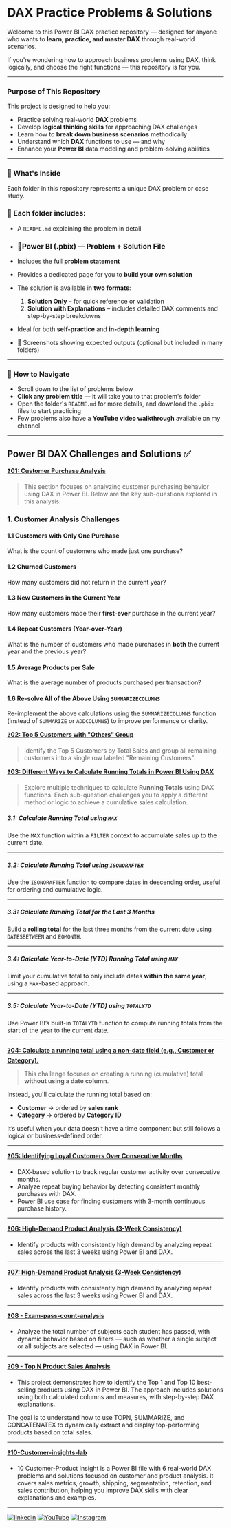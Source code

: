 
#  DAX Practice Problems & Solutions

Welcome to this Power BI DAX practice repository — designed for anyone who wants to **learn, practice, and master DAX** through real-world scenarios.

If you're wondering how to approach business problems using DAX, think logically, and choose the right functions — this repository is for you.

---

###  Purpose of This Repository

This project is designed to help you:

-  Practice solving real-world **DAX** problems  
-  Develop **logical thinking skills** for approaching DAX challenges  
-  Learn how to **break down business scenarios** methodically  
-  Understand which **DAX** functions to use — and why  
-  Enhance your **Power BI** data modeling and problem-solving abilities


---

### 📂 What's Inside

Each folder in this repository represents a unique DAX problem or case study.

### 🧩 Each folder includes:

- A `README.md` explaining the problem in detail
- ### 📁Power BI (.pbix) — Problem + Solution File

- Includes the full **problem statement**
- Provides a dedicated page for you to **build your own solution**
- The solution is available in **two formats**:
  1. **Solution Only** – for quick reference or validation  
  2. **Solution with Explanations** – includes detailed DAX comments and step-by-step breakdowns
- Ideal for both **self-practice** and **in-depth learning**


- 📸 Screenshots showing expected outputs (optional but included in many folders)

---

### 🔗 How to Navigate

- Scroll down to the list of problems below
- **Click any problem title** — it will take you to that problem's folder
- Open the folder's `README.md` for more details, and download the `.pbix` files to start practicing
- Few problems also have a **YouTube video walkthrough** available on my channel
---

##  Power BI DAX Challenges and Solutions ✅

[❓**01: Customer Purchase Analysis**](https://github.com/Ahammedjaleel/dax-problems-and-solutions/tree/main/01-customer-purchase-analysis)



> This section focuses on analyzing customer purchasing behavior using DAX in Power BI. Below are the key sub-questions explored in this analysis:

### 1. Customer Analysis Challenges

#### 1.1 Customers with Only One Purchase  
What is the count of customers who made just one purchase?

#### 1.2 Churned Customers  
How many customers did not return in the current year?

#### 1.3 New Customers in the Current Year  
How many customers made their **first-ever** purchase in the current year?

#### 1.4 Repeat Customers (Year-over-Year)  
What is the number of customers who made purchases in **both** the current year and the previous year?

#### 1.5 Average Products per Sale  
What is the average number of products purchased per transaction?

#### 1.6 Re-solve All of the Above Using `SUMMARIZECOLUMNS`  
Re-implement the above calculations using the `SUMMARIZECOLUMNS` function  
(instead of `SUMMARIZE` or `ADDCOLUMNS`) to improve performance or clarity.

   
[❓**02: Top 5 Customers with "Others" Group**](https://github.com/Ahammedjaleel/dax-problems-and-solutions/tree/main/02-top-5-customers-with-others-group)

> Identify the Top 5 Customers by Total Sales and group all remaining customers into a single row labeled "Remaining Customers".





[❓**03: Different Ways to Calculate Running Totals in Power BI Using DAX**](https://github.com/Ahammedjaleel/dax-problems-and-solutions/tree/main/03-running-total-problems-solutions)

> Explore multiple techniques to calculate **Running Totals** using DAX functions. Each sub-question challenges you to apply a different method or logic to achieve a cumulative sales calculation.

#####  3.1: Calculate Running Total using `MAX`

Use the `MAX` function within a `FILTER` context to accumulate sales up to the current date.

---

#####  3.2: Calculate Running Total using `ISONORAFTER`

Use the `ISONORAFTER` function to compare dates in descending order, useful for ordering and cumulative logic.

---

#####  3.3: Calculate Running Total for the Last 3 Months

Build a **rolling total** for the last three months from the current date using `DATESBETWEEN` and `EOMONTH`.

---

#####  3.4: Calculate Year-to-Date (YTD) Running Total using `MAX`

Limit your cumulative total to only include dates **within the same year**, using a `MAX`-based approach.

---

#####  3.5: Calculate Year-to-Date (YTD) using `TOTALYTD`

Use Power BI’s built-in `TOTALYTD` function to compute running totals from the start of the year to the current date.

---

[❓**04: Calculate a running total using a non-date field (e.g., Customer or Category).**](https://github.com/Ahammedjaleel/dax-problems-and-solutions/tree/main/04-customer-category-running-totals-analysis)

>This challenge focuses on creating a running (cumulative) total **without using a date column**.

Instead, you'll calculate the running total based on:

- **Customer** → ordered by **sales rank**
- **Category** → ordered by **Category ID**

It’s useful when your data doesn't have a time component but still follows a logical or business-defined order.

---

[❓**05: Identifying Loyal Customers Over Consecutive Months**](https://github.com/Ahammedjaleel/dax-problems-and-solutions/tree/main/05-regular-customers-tracker)

- DAX-based solution to track regular customer activity over consecutive months.
- Analyze repeat buying behavior by detecting consistent monthly purchases with DAX.
- Power BI use case for finding customers with 3-month continuous purchase history.


---
[❓**06: High-Demand Product Analysis (3-Week Consistency)**](https://github.com/Ahammedjaleel/dax-problems-and-solutions/tree/main/06-high-demand-products-analysis)

- Identify products with consistently high demand by analyzing repeat sales across the last 3 weeks using Power BI and DAX.


---
[❓**07: High-Demand Product Analysis (3-Week Consistency)**](https://github.com/Ahammedjaleel/dax-problems-and-solutions/tree/main/06-high-demand-products-analysis)

- Identify products with consistently high demand by analyzing repeat sales across the last 3 weeks using Power BI and DAX.

  


---
[❓**08 - Exam-pass-count-analysis**](https://github.com/Ahammedjaleel/dax-problems-and-solutions/tree/main/08-exam-pass-count-analysis)

- Analyze the total number of subjects each student has passed, with dynamic behavior based on filters — such as whether a single subject or all subjects are selected — using DAX in Power BI.

---
  [❓**09 - Top N Product Sales Analysis**](https://github.com/Ahammedjaleel/dax-problems-and-solutions/tree/main/09-topn-products-sales-dax)

- This project demonstrates how to identify the Top 1 and Top 10 best-selling products using DAX in Power BI. The approach includes solutions using both calculated columns and measures, with step-by-step DAX explanations.

The goal is to understand how to use TOPN, SUMMARIZE, and CONCATENATEX to dynamically extract and display top-performing products based on total sales.

---
 [❓**10-Customer-insights-lab**](https://github.com/Ahammedjaleel/dax-problems-and-solutions/tree/main/10-customer-insights-lab)

- 10 Customer-Product Insight is a Power BI file with 6 real-world DAX problems and solutions focused on customer and product analysis. It covers sales metrics, growth, shipping, segmentation, retention, and sales contribution, helping you improve DAX skills with clear explanations and examples.
---
[![linkedin](https://img.shields.io/badge/linkedin-0A66C2?style=for-the-badge&logo=linkedin&logoColor=white)](https://www.linkedin.com/in/ahammed-jaleel-33772b5b/)
[![YouTube](https://img.shields.io/badge/youtube-FF0000?style=for-the-badge&logo=youtube&logoColor=white)](https://www.youtube.com/@mobsanalytics)
[![Instagram](https://img.shields.io/badge/instagram-C13584?style=for-the-badge&logo=instagram&logoColor=white)](https://www.instagram.com/mobsanalytics/)



